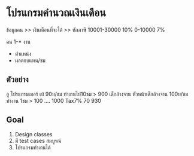 # โปรแกรมคำนวณเงินเดือน

ข้อมูลคน >> เงินเดือนที่จะได้ >> หักภาษี
10001-30000 10%
0-10000 7%

คน 1-* งาน
* ตำแหน่ง
* ผลตอบแทน/ชม

## ตัวอย่าง
อู 
    โปรแกรมเมอร์    เบ้ 90บ/ชม              ทำงานไป10ชม > 900
    เด็กล้างจาน     หัวหน้าเด็กล้างจาน 100บ/ชม  ทำงาน 1ชม   > 100
    ....
    1000    Tax7% 70    930

## Goal
1. Design classes
1. มี test cases สมบูรณ์
1. โปรแกรมทำงานได้